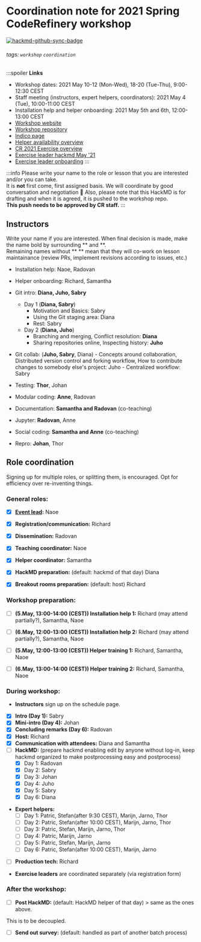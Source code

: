 # Coordination note for 2021 Spring CodeRefinery workshop

[![hackmd-github-sync-badge](https://hackmd.io/l7VDOAyESLuOABRDVLQsvA/badge)](https://hackmd.io/l7VDOAyESLuOABRDVLQsvA)


###### tags: `workshop` `coordination`

:::spoiler
**Links**
- Workshop dates: 2021 May 10-12 (Mon-Wed), 18-20 (Tue-Thu), 9:00-12:30 CEST
- Staff meeting (instructors, expert helpers, coordinators): 2021 May 4 (Tue), 10:00-11:00 CEST
- Installation help and helper onboarding: 2021 May 5th and 6th, 12:00-13:00 CEST
- [Workshop website](https://coderefinery.github.io/2021-05-10-workshop/)
- [Workshop repository](https://github.com/coderefinery/2021-05-10-workshop)
- [Indico page](https://indico.neic.no/event/178) 
- [Helper availability overview](https://docs.google.com/spreadsheets/d/1NeIRs7c8br0xjcxxETNd__19JtfEERe-KFd9JUjP0wU/edit#gid=0)
- [CR 2021 Exercise overview](/kEb3Tfe2RluiF7vdUSTj1A)
- [Exercise leader hackmd May '21](/oUt-jWVgTdKM2vbPrk5tQg)
- [Exercise leader onboarding](https://hackmd.io/YJiU17ZNQcSfOQjOrndNpg)
:::

:::info
Please write your name to the role or lesson that you are interested and/or you can take.  
It is **not** first come, first assigned basis. We will coordinate by good conversation and negotiation :slightly_smiling_face: 
Also, please note that this HackMD is for drafting and when it is agreed, it is pushed to the workshop repo.  
**This push needs to be approved by CR staff.**
:::

## Instructors 
Write your name if you are interested. When final decision is made, make the name bold by surrounding ** and **.  
Remaining names without ** ** mean that they will co-work on lesson maintainance (review PRs, implement revisions according to issues, etc.)  

- Installation help: Naoe, Radovan
- Helper onboarding: Richard, Samantha 
- Git intro:  **Diana, Juho, Sabry** 
    - Day 1 (**Diana, Sabry**)
        - Motivation and Basics: Sabry
        - Using the Git staging area: Diana
        - Rest: Sabry
    - Day 2 (**Diana, Juho**)
        - Branching and merging, Conflict resolution: **Diana**
        - Sharing repositories online, Inspecting history: **Juho**
        
- Git collab: (**Juho, Sabry**, Diana)
        - Concepts around collaboration, Distributed version control and forking workflow, How to contribute changes to somebody else's project: Juho
        - Centralized workflow: Sabry
- Testing: **Thor**, Johan 
- Modular coding: **Anne**, Radovan
- Documentation: **Samantha and Radovan** (co-teaching)
- Jupyter: **Radovan**, Anne
- Social coding: **Samantha and Anne** (co-teaching)
- Repro: **Johan**, Thor  

## Role coordination

Signing up for multiple roles, or splitting them, is
encouraged.  Opt for efficiency over re-inventing things.

### General roles:

- [x] **[Event lead](https://coderefinery.github.io/manuals/workshop-administration/):** Naoe
- [x] **Registration/communication:** Richard
- [x] **Dissemination:** Radovan
- [x] **Teaching coordinator:** Naoe
- [x] **Helper coordinator:** Samantha
- [x] **HackMD preparation:** (default: hackmd of that day) Diana
- [x] **Breakout rooms preparation:** (default: host) Richard


### Workshop preparation:

- [ ] **(5.May, 13:00-14:00 (CEST)) Installation help 1:** Richard (may attend partially?), Samantha, Naoe 
- [ ] **(6.May, 12:00-13:00 (CEST)) Installation help 2:** Richard (may attend partially?), Samantha, Naoe  
- [ ] **(5.May, 12:00-13:00 (CEST)) Helper training 1:** Richard, Samantha, Naoe   
- [ ] **(6.May, 13:00-14:00 (CEST)) Helper training 2:** Richard, Samantha, Naoe   


### During workshop:

- **Instructors** sign up on the schedule page.
- [x] **Intro (Day 1):** Sabry
- [x] **Mini-intro (Day 4):** Johan 
- [x] **Concluding remarks (Day 6):** Radovan
- [x] **Host:** Richard
- [x] **Communication with attendees:** Diana and Samantha
- [ ] **HackMD:** (prepare hackmd enabling edit by anyone without log-in, keep hackmd organized to make postprocessing easy and postprocess)
  - [x] Day 1: Radovan
  - [x] Day 2: Sabry
  - [x] Day 3: Johan
  - [x] Day 4: Juho
  - [X] Day 5: Sabry
  - [x] Day 6: Diana
- **Expert helpers:**
  - [ ] Day 1: Patric, Stefan(after 9:30 CEST), Marijn, Jarno, Thor
  - [ ] Day 2: Patric, Stefan(after 10:00 CEST), Marijn, Jarno, Thor
  - [ ] Day 3: Patric, Stefan, Marijn, Jarno, Thor
  - [ ] Day 4: Patric, Marijn, Jarno
  - [ ] Day 5: Patric, Stefan, Marijn, Jarno
  - [ ] Day 6: Patric, Stefan(after 10:00 CEST), Marijn, Jarno
- [ ] **Production tech:** Richard
- **Exercise leaders** are coordinated separately (via registration form)

### After the workshop:

- [ ] **Post HackMD:** (default: HackMD helper of that day) > same as the ones above.

This is to be decoupled.
- [ ] **Send out survey:** (default: handled as part of another batch process)